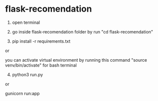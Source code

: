 # flask-recomendation

1. open terminal 

2. go inside flask-recomendation folder by run "cd flask-recomendation"

3. pip install -r requirements.txt

or 

you can activate virtual environment by running this command "source venv/bin/activate" for bash terminal

4. python3 run.py

or 

gunicorn run:app
